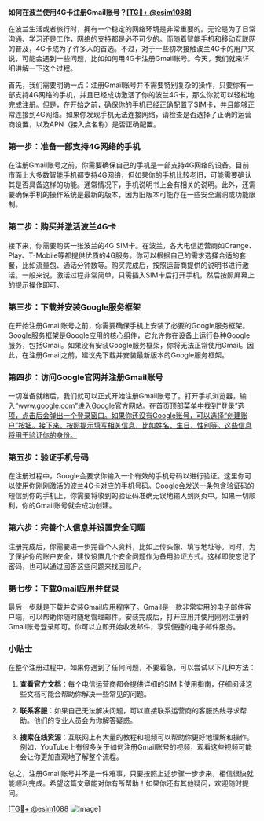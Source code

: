 **如何在波兰使用4G卡注册Gmail账号？[[TG💪+ @esim1088](https://t.me/s/esim1088)]**

在波兰生活或者旅行时，拥有一个稳定的网络环境是非常重要的。无论是为了日常沟通、学习还是工作，网络的支持都是必不可少的。而随着智能手机和移动互联网的普及，4G卡成为了许多人的首选。不过，对于一些初次接触波兰4G卡的用户来说，可能会遇到一些问题，比如如何用4G卡注册Gmail账号。今天，我们就来详细讲解一下这个过程。

首先，我们需要明确一点：注册Gmail账号并不需要特别复杂的操作，只要你有一部支持4G网络的手机，并且已经成功激活了你的波兰4G卡，那么你就可以轻松地完成注册。但是，在开始之前，确保你的手机已经正确配置了SIM卡，并且能够正常连接到4G网络。如果你发现手机无法连接网络，请检查是否选择了正确的运营商设置，以及APN（接入点名称）是否正确配置。

### **第一步：准备一部支持4G网络的手机**

在注册Gmail账号之前，你需要确保自己的手机是一部支持4G网络的设备。目前市面上大多数智能手机都支持4G网络，但如果你的手机比较老旧，可能需要确认其是否具备这样的功能。通常情况下，手机说明书上会有相关的说明。此外，还需要确保手机的操作系统是最新的版本，因为旧版本可能存在一些安全漏洞或功能限制。

### **第二步：购买并激活波兰4G卡**

接下来，你需要购买一张波兰的4G SIM卡。在波兰，各大电信运营商如Orange、Play、T-Mobile等都提供优质的4G服务。你可以根据自己的需求选择合适的套餐，比如流量包、通话分钟数等。购买完成后，按照运营商提供的说明书进行激活。一般来说，激活过程非常简单，只需插入SIM卡后打开手机，然后按照屏幕上的提示操作即可。

### **第三步：下载并安装Google服务框架**

在开始注册Gmail账号之前，你需要确保手机上安装了必要的Google服务框架。Google服务框架是Google应用的核心组件，它允许你在设备上运行各种Google服务，包括Gmail。如果没有安装Google服务框架，你将无法正常使用Gmail。因此，在注册Gmail之前，建议先下载并安装最新版本的Google服务框架。

### **第四步：访问Google官网并注册Gmail账号**

一切准备就绪后，我们就可以正式开始注册Gmail账号了。打开手机浏览器，输入“www.google.com”进入Google官方网站。在首页顶部菜单中找到“登录”选项，点击后会弹出一个登录窗口。如果你还没有Google账号，可以选择“创建账户”按钮。接下来，按照提示填写相关信息，比如姓名、生日、性别等。这些信息将用于验证你的身份。

### **第五步：验证手机号码**

在注册过程中，Google会要求你输入一个有效的手机号码以进行验证。这里你可以使用你刚刚激活的波兰4G卡对应的手机号码。Google会发送一条包含验证码的短信到你的手机上，你需要将收到的验证码准确无误地输入到网页中。如果一切顺利，你的Gmail账号就会成功创建。

### **第六步：完善个人信息并设置安全问题**

注册完成后，你需要进一步完善个人资料，比如上传头像、填写地址等。同时，为了保护你的账户安全，建议设置几个安全问题作为备用验证方式。这样即使忘记了密码，也可以通过回答这些问题来找回账户。

### **第七步：下载Gmail应用并登录**

最后一步就是下载并安装Gmail应用程序了。Gmail是一款非常实用的电子邮件客户端，可以帮助你随时随地管理邮件。安装完成后，打开应用并使用刚刚注册的Gmail账号登录即可。你可以立即开始收发邮件，享受便捷的电子邮件服务。

### **小贴士**

在整个注册过程中，如果你遇到了任何问题，不要着急，可以尝试以下几种方法：

1. **查看官方文档**：每个电信运营商都会提供详细的SIM卡使用指南，仔细阅读这些文档可能会帮助你解决一些常见的问题。
   
2. **联系客服**：如果自己无法解决问题，可以直接联系运营商的客服热线寻求帮助。他们的专业人员会为你解答疑惑。

3. **搜索在线资源**：互联网上有大量的教程和视频可以帮助你更好地理解和操作。例如，YouTube上有很多关于如何注册Gmail账号的视频，观看这些视频可能会让你更加直观地了解整个流程。

总之，注册Gmail账号并不是一件难事，只要按照上述步骤一步步来，相信很快就能顺利完成。希望这篇文章能对你有所帮助！如果你还有其他疑问，欢迎随时提问。

[[TG💪+ @esim1088](https://t.me/s/esim1088) ![Image](https://i.postimg.cc/4NQfJmqS/Snipaste-2025-05-13-00-14-12.png)]